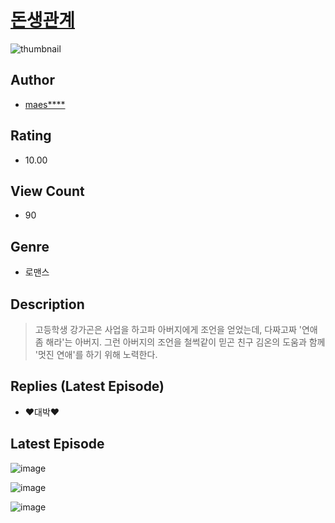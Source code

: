 # [돈생관계](https://comic.naver.com/bestChallenge/list?titleId=810886)
![thumbnail](https://image-comic.pstatic.net/user_contents_data/challenge_comic/2023/05/24/361130/upload_3847821438524600934_480x623.jpeg)

## Author
- [maes****](https://comic.naver.com/artistTitle?id=361130)

## Rating
- 10.00

## View Count
- 90

## Genre
- 로맨스

## Description
> 고등학생 강가곤은 사업을 하고파 아버지에게 조언을 얻었는데, 다짜고짜 '연애 좀 해라'는 아버지. 그런 아버지의 조언을 철썩같이 믿곤 친구 김온의 도움과 함께 '멋진 연애'를 하기 위해 노력한다.

## Replies (Latest Episode)
- ❤️대박❤️

## Latest Episode
![image](https://image-comic.pstatic.net/user_contents_data/challenge_comic/2023/05/24/361130/upload_3618413822881640497.jpeg)

![image](https://image-comic.pstatic.net/user_contents_data/challenge_comic/2023/05/24/361130/upload_3472946433091776560.jpeg)

![image](https://image-comic.pstatic.net/user_contents_data/challenge_comic/2023/05/24/361130/upload_3631421070503142200.jpeg)
